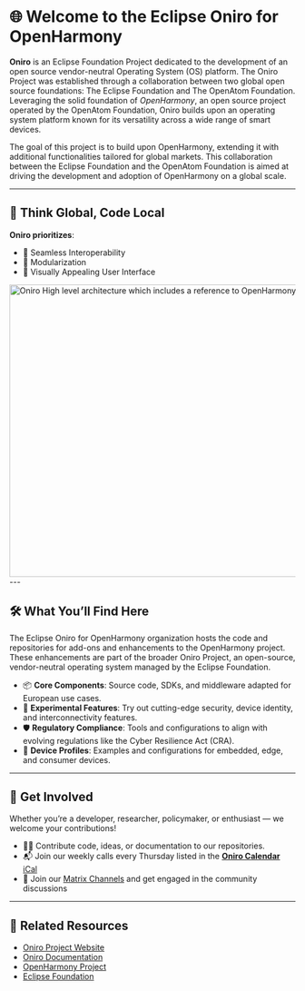 # 🌐 Welcome to the Eclipse Oniro for OpenHarmony

**Oniro** is an Eclipse Foundation Project dedicated to the development of an open source vendor-neutral Operating System (OS) platform. The Oniro Project was established through a collaboration between two global open source foundations: The Eclipse Foundation and The OpenAtom Foundation. Leveraging the solid foundation of *OpenHarmony*, an open source project operated by the OpenAtom Foundation, Oniro builds upon an operating system platform known for its versatility across a wide range of smart devices.

The goal of this project is to build upon OpenHarmony, extending it with additional functionalities tailored for global markets. This collaboration between the Eclipse Foundation and the OpenAtom Foundation is aimed at driving the development and adoption of OpenHarmony on a global scale.

---

## 🚀 Think Global, Code Local


**Oniro prioritizes**: 
- 🔗 Seamless Interoperability
- 🧩 Modularization
- 🎨 Visually Appealing User Interface

<img src=".src/archOniro.png" alt="Oniro High level architecture which includes a reference to OpenHarmony" style="height: 515px; width:1064px;"/>
---

## 🛠 What You’ll Find Here
The Eclipse Oniro for OpenHarmony organization hosts the code and repositories for add-ons and enhancements to the OpenHarmony project. These enhancements are part of the broader Oniro Project, an open-source, vendor-neutral operating system managed by the Eclipse Foundation.

- 📦 **Core Components**: Source code, SDKs, and middleware adapted for European use cases.
- 🧪 **Experimental Features**: Try out cutting-edge security, device identity, and interconnectivity features.
- 🛡 **Regulatory Compliance**: Tools and configurations to align with evolving regulations like the Cyber Resilience Act (CRA).
- 🔧 **Device Profiles**: Examples and configurations for embedded, edge, and consumer devices.

---

## 📣 Get Involved

Whether you’re a developer, researcher, policymaker, or enthusiast — we welcome your contributions!

- 🧑‍💻 Contribute code, ideas, or documentation to our repositories.
- 📬 Join our weekly calls every Thursday listed in the [**Oniro Calendar**](https://calendar.google.com/calendar/embed?src=c_d73vnjj36rufvora32gdfc8508%40group.calendar.google.com&ctz=Europe%2FParis) [iCal](https://calendar.google.com/calendar/ical/c_d73vnjj36rufvora32gdfc8508%40group.calendar.google.com/public/basic.ics)
- 📢 Join our [Matrix Channels](https://chat.eclipse.org/#/room/#oniro:matrix.eclipse.org) and get engaged in the community discussions 

---

## 🔗 Related Resources

- [Oniro Project Website](https://oniroproject.org)
- [Oniro Documentation](https://docs.oniroproject.org/)
- [OpenHarmony Project](https://www.openharmony.cn/)
- [Eclipse Foundation](https://www.eclipse.org/)
